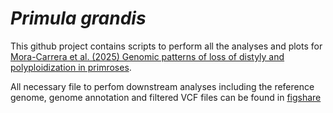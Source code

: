 # *Primula grandis*
This github project contains scripts to perform all the analyses and plots for [Mora-Carrera et al. (2025) Genomic patterns of loss of distyly and polyploidization in primroses](https://doi.org/10.1093/molbev/msaf162).

All necessary file to perfom downstream analyses including the reference genome, genome annotation and filtered VCF files can be found in [figshare](https://figshare.com/articles/journal_contribution/Evolutionary_history_of_i_Primula_grandis_i_/28540910)
